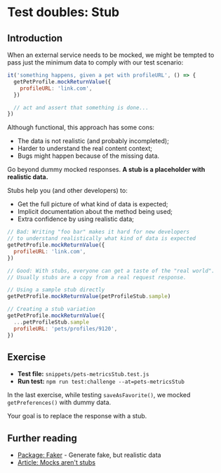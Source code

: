 # Test doubles: Stub

## Introduction

When an external service needs to be mocked, we might be tempted to pass just the minimum data to comply with our test scenario:

```js
it('something happens, given a pet with profileURL', () => {
  getPetProfile.mockReturnValue({
    profileURL: 'link.com',
  })

  // act and assert that something is done...
})
```

Although functional, this approach has some cons:

- The data is not realistic (and probably incompleted);
- Harder to understand the real content context;
- Bugs might happen because of the missing data.

Go beyond dummy mocked responses. **A stub is a placeholder with realistic data.**

Stubs help you (and other developers) to:

- Get the full picture of what kind of data is expected;
- Implicit documentation about the method being used;
- Extra confidence by using realistic data;

```js
// Bad: Writing "foo bar" makes it hard for new developers
// to understand realistically what kind of data is expected
getPetProfile.mockReturnValue({
  profileURL: 'link.com',
})

// Good: With stubs, everyone can get a taste of the "real world".
// Usually stubs are a copy from a real request response.

// Using a sample stub directly
getPetProfile.mockReturnValue(petProfileStub.sample)

// Creating a stub variation
getPetProfile.mockReturnValue({
  ...petProfileStub.sample
  profileURL: 'pets/profiles/9120',
})
```

## Exercise

- **Test file:** `snippets/pets-metricsStub.test.js`
- **Run test:** `npm run test:challenge --at=pets-metricsStub`

In the last exercise, while testing `saveAsFavorite()`, we mocked `getPreferences()` with dummy data.

Your goal is to replace the response with a stub.

## Further reading

- [Package: Faker](https://www.npmjs.com/package/faker) - Generate fake, but realistic data
- [Article: Mocks aren't stubs](https://martinfowler.com/articles/mocksArentStubs.html)
